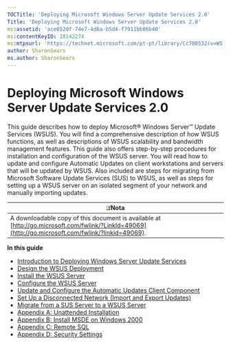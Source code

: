 ```yaml
---
TOCTitle: 'Deploying Microsoft Windows Server Update Services 2.0'
Title: 'Deploying Microsoft Windows Server Update Services 2.0'
ms:assetid: 'ace052df-74e7-4d6a-b5d4-f7911bb06b40'
ms:contentKeyID: 18142274
ms:mtpsurl: 'https://technet.microsoft.com/pt-pt/library/Cc708532(v=WS.10)'
author: SharonSears
ms.author: SharonSears
---
```


Deploying Microsoft Windows Server Update Services 2.0
======================================================

This guide describes how to deploy Microsoft® Windows Server™ Update Services (WSUS). You will find a comprehensive description of how WSUS functions, as well as descriptions of WSUS scalability and bandwidth management features. This guide also offers step-by-step procedures for installation and configuration of the WSUS server. You will read how to update and configure Automatic Updates on client workstations and servers that will be updated by WSUS. Also included are steps for migrating from Microsoft Software Update Services (SUS) to WSUS, as well as steps for setting up a WSUS server on an isolated segment of your network and manually importing updates.

| ![](/security-updates/images/Cc708532.note(WS.10).gif)Nota                                                                              |
|----------------------------------------------------------------------------------------------------------------------------------------------------|
| A downloadable copy of this document is available at [http://go.microsoft.com/fwlink/?LinkId=49069](http://go.microsoft.com/fwlink/?linkid=49069). |

**In this guide**

-   [Introduction to Deploying Windows Server Update Services](https://technet.microsoft.com/751a1b0b-1da5-48b2-89e2-c39166bd33c5)
-   [Design the WSUS Deployment](https://technet.microsoft.com/2877be79-b5d6-483c-8eb6-045afe96c7d2)
-   [Install the WSUS Server](https://technet.microsoft.com/9d55bda5-9eb9-46d2-a204-62034936eb13)
-   [Configure the WSUS Server](https://technet.microsoft.com/722ca089-3523-48df-b1f8-1163ba30f1cf)
-   [Update and Configure the Automatic Updates Client Component](https://technet.microsoft.com/08ede2e2-efa8-4e49-80b9-0fe20bcda2a7)
-   [Set Up a Disconnected Network (Import and Export Updates)](https://technet.microsoft.com/4696c613-66f3-483d-8ea9-66bcca74730e)
-   [Migrate from a SUS Server to a WSUS Server](https://technet.microsoft.com/5017f775-c9b1-4b33-879f-a14056c6a01c)
-   [Appendix A: Unattended Installation](https://technet.microsoft.com/3e8fcb38-d5a9-4285-baa2-23323a384cb1)
-   [Appendix B: Install MSDE on Windows 2000](https://technet.microsoft.com/453401df-9a3a-421c-9857-680902e6a10b)
-   [Appendix C: Remote SQL](https://technet.microsoft.com/9e01d057-6b39-4eb7-b151-dff7ad0cd638)
-   [Appendix D: Security Settings](https://technet.microsoft.com/d4a3c3be-a76c-437e-8ae0-b96aff64df13)
